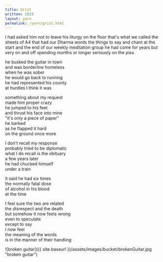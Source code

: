 ```yaml
---
title: Grist
written: 2019
layout: yarn
permalink: /yarn/grist.html
---
```


<div class="poem">
I had asked him  
not to leave  
his liturgy on the floor  
that's what we called  
the sheets of A4  
that had our Dharma words  
the things to say and chant  
at the start and the end  
of our weekly meditation group    
he had come for years  
but very on and off  
spending months or longer  
seriously on the piss


he busked the guitar in town  
and was borderline homeless  
when he was sober  
he would go back to running  
he had represented his county  
at hurdles I think it was  


something about my request  
made him proper crazy  
he jumped to his feet  
and thrust his face into mine  
"it's only a piece of paper"  
he barked  
as he flapped it hard  
on the ground once more


I don't recall my response  
probably tried to be diplomatic  
what I do recall is the obituary  
a few years later  
he had chucked himself  
under a train  


it said he had six times  
the normally fatal dose  
of alcohol in his blood  
at the time  


I feel sure the two are related  
the disrespect and the death  
but somehow it now feels wrong  
even to speculate  
except to say  
I now feel  
the meaning of the words  
is in the manner of their handling  
</div>

![broken guitar]({{ site.baseurl }}/assets/images/bucket/brokenGuitar.jpg "broken guitar") 

